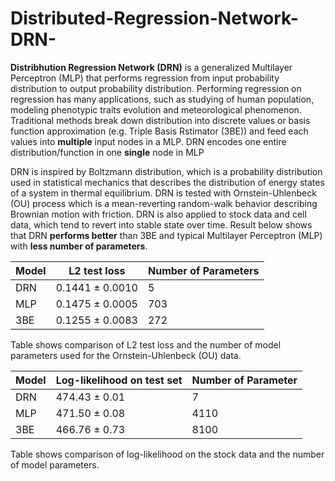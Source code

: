 # Distributed-Regression-Network-DRN-

**Distribhution Regression Network (DRN)** is a generalized Multilayer Perceptron (MLP) that performs regression from input probability distribution to output probability distribution. Performing regression on regression has many applications, such as studying of human population, modeling phenotypic traits evolution and meteorological phenomenon. Traditional methods break down distribution into discrete values or basis function approximation (e.g. Triple Basis Rstimator (3BE)) and feed each values into **multiple** input nodes in a MLP. DRN encodes one entire distribution/function in one **single** node in MLP

DRN is inspired by Boltzmann distribution, which is a probability distribution used in statistical mechanics that describes the distribution of energy states of a system in thermal equilibrium. DRN is tested with Ornstein-Uhlenbeck (OU) process which is a mean-reverting random-walk behavior describing Brownian motion with friction. DRN is also applied to stock data and cell data, which tend to revert into stable state over time. Result below shows that DRN **performs better** than 3BE and typical Multilayer Perceptron (MLP) with **less number of parameters**.


| Model | L2 test loss     | Number of Parameters |
|-------|------------------|----------------------|
| DRN   | 0.1441 ± 0.0010  | 5                    |
| MLP   | 0.1475 ± 0.0005  | 703                  |
| 3BE   | 0.1255 ± 0.0083  | 272                  |

Table shows comparison of L2 test loss and the number of model parameters used for the Ornstein-Uhlenbeck (OU) data. 


| Model |Log-likelihood on test set | Number of Parameter | 
|-------|---------------------------|---------------------|
|  DRN  | 474.43 ± 0.01             | 7                   |
|  MLP  | 471.50 ± 0.08             | 4110                | 
|  3BE  | 466.76 ± 0.73             | 8100                | 

Table shows comparison of log-likelihood on the stock data and the number of model parameters.               
